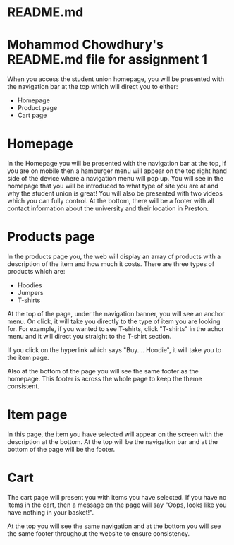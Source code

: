 # README.md
# Mohammod Chowdhury's README.md file for assignment 1

When you access the student union homepage, you will be presented with the navigation bar at the top which will direct you to either:
* Homepage
* Product page
* Cart page

# Homepage
In the Homepage you will be presented with the navigation bar at the top, if you are on mobile then a hamburger menu will appear on the top right hand side of the device where a navigation menu will pop up. 
You will see in the homepage that you will be introduced to what type of site you are at and why the student union is great! 
You will also be presented with two videos which you can fully control.
At the bottom, there will be a footer with all contact information about the university and their location in Preston.

# Products page
In the products page you, the web will display an array of products with a description of the item and how much it costs.
There are three types of products which are:
* Hoodies
* Jumpers
* T-shirts

At the top of the page, under the navigation banner, you will see an anchor menu.
On click, it will take you directly to the type of item you are looking for.
For example, if you wanted to see T-shirts, click "T-shirts" in the achor menu and it will direct you straight to the T-shirt section.

If you click on the hyperlink which says "Buy.... Hoodie", it will take you to the item page.

Also at the bottom of the page you will see the same footer as the homepage.
This footer is across the whole page to keep the theme consistent. 

# Item page
In this page, the item you have selected will appear on the screen with the description at the bottom.
At the top will be the navigation bar and at the bottom of the page will be the footer.

# Cart

The cart page will present you with items you have selected.
If you have no items in the cart, then a message on the page will say "Oops, looks like you have nothing in your basket!".

At the top you will see the same navigation and at the bottom you will see the same footer throughout the website to ensure consistency.